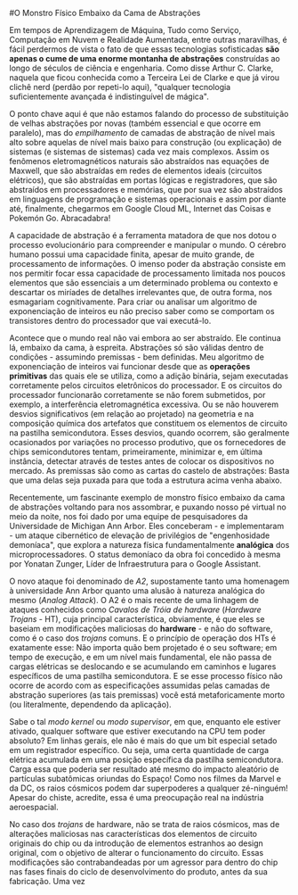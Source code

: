 #O Monstro Físico Embaixo da Cama de Abstrações

Em tempos de Aprendizagem de Máquina, Tudo como Serviço, Computação em Nuvem e Realidade Aumentada, entre outras maravilhas, é fácil perdermos de vista o fato de que essas tecnologias sofisticadas **são apenas o cume de uma enorme montanha de abstrações** construídas ao longo de séculos de ciência e engenharia. Como disse Arthur C. Clarke, naquela que ficou conhecida como a Terceira Lei de Clarke e que já virou clichê nerd (perdão  por repeti-lo aqui), "qualquer tecnologia suficientemente avançada é indistinguível de mágica".

O ponto chave aqui é que não estamos falando do processo de substituição de velhas abstrações por novas (também essencial e que ocorre em paralelo), mas do _empilhamento_ de camadas de abstração de nível mais alto sobre aquelas de nível mais baixo para construção (ou explicação) de sistemas (e sistemas de sistemas) cada vez mais complexos. Assim os fenômenos eletromagnéticos naturais são abstraídos nas equações de Maxwell, que são abstraídas em redes de elementos ideais (circuitos elétricos), que são abstraídas em portas lógicas e registradores, que são abstraídos em processadores e memórias, que por sua vez são abstraídos em linguagens de programação e sistemas operacionais e assim por diante até, finalmente, chegarmos em Google Cloud ML, Internet das Coisas e Pokemón Go. Abracadabra!

A capacidade de abstração é a ferramenta matadora de que nos dotou o processo evolucionário para compreender e manipular o mundo. O cérebro humano possui uma capacidade finita, apesar de muito grande, de processamento de informações. O imenso poder da abstração consiste em nos permitir focar essa capacidade de processamento limitada nos poucos elementos que são essenciais a um determinado problema ou contexto e descartar os miríades de detalhes irrelevantes que, de outra forma, nos esmagariam cognitivamente. Para criar ou analisar um algoritmo de exponenciação de inteiros eu não preciso saber como se comportam os transistores dentro do processador que vai executá-lo.

Acontece que o mundo real não vai embora ao ser abstraído. Ele continua lá, embaixo da cama, à espreita. Abstrações só são válidas dentro de condições - assumindo premissas - bem definidas. Meu algoritmo de exponenciação de inteiros vai funcionar desde que as **operações primitivas** das quais ele se utiliza, como a adição binária, sejam executadas corretamente pelos circuitos eletrônicos do processador. E os circuitos do processador funcionarão corretamente se não forem submetidos, por exemplo, a interferência eletromagnética excessiva. Ou  se não houverem desvios significativos (em relação ao projetado) na geometria e na composição química dos artefatos que constituem os elementos de circuito na pastilha semicondutora. Esses desvios, quando ocorrem, são geralmente ocasionados por variações no processo produtivo, que os fornecedores de chips semicondutores tentam, primeiramente, minimizar e, em última instância, detectar através de testes antes de colocar os dispositivos no mercado. As premissas são como as cartas do castelo de abstrações: Basta que uma delas seja puxada para que toda a estrutura acima venha abaixo.

Recentemente, um fascinante exemplo de monstro físico embaixo da cama de abstrações voltando para nos assombrar, e puxando nosso pé virtual no meio da noite, nos foi dado por uma equipe de pesquisadores da Universidade de Michigan Ann Arbor. Eles conceberam - e implementaram - um ataque cibernético de elevação de privilégios de "engenhosidade demoníaca", que explora a natureza física fundamentalmente **analógica** dos microprocessadores. O status demoníaco da obra foi concedido à mesma por Yonatan Zunger, Líder de Infraestrutura para o Google Assistant.

O novo ataque foi denominado de _A2_, supostamente tanto uma homenagem à universidade Ann Arbor quanto uma alusão à natureza analógica do mesmo (_Analog Attack_). O A2 é o mais recente de uma linhagem de ataques conhecidos como _Cavalos de Tróia de hardware_ (_Hardware Trojans_ - HT), cuja principal característica, obviamente, é que eles se baseiam em modificações maliciosas do **hardware** - e não do software, como é o caso dos _trojans_ comuns. E o princípio de operação dos HTs é exatamente esse: Não importa quão bem projetado é o seu software; em tempo de execução, e em um nível mais fundamental, ele não passa de cargas elétricas se deslocando e se acumulando em caminhos e lugares específicos de uma pastilha semicondutora. E se esse processo físico não ocorre de acordo com as especificações assumidas pelas camadas de abstração superiores (as tais premissas) você está metaforicamente morto (ou literalmente, dependendo da aplicação).

Sabe o tal _modo kernel_ ou _modo supervisor_, em que, enquanto ele estiver ativado, qualquer software que estiver executando na CPU  tem poder absoluto? Em linhas gerais, ele não é mais do que um bit especial setado em um registrador específico. Ou seja, uma certa quantidade de carga elétrica acumulada em uma posição específica da pastilha semicondutora. Carga essa que poderia ser resultado até mesmo do impacto aleatório de partículas subatômicas oriundas do Espaço! Como nos filmes da Marvel e da DC, os raios cósmicos podem dar superpoderes a qualquer zé-ninguém! Apesar do chiste, acredite, essa é uma preocupação real na indústria aeroespacial.

No caso dos _trojans_ de hardware, não se trata de raios cósmicos, mas de alterações maliciosas nas características dos elementos de circuito originais do chip ou da introdução de elementos estranhos ao design original, com o objetivo de alterar o funcionamento do circuito. Essas modificações são contrabandeadas por um agressor para dentro do chip nas fases finais do ciclo de desenvolvimento do produto, antes da sua fabricação. Uma vez 